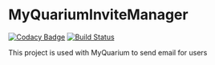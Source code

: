 # MyQuariumInviteManager
[![Codacy Badge](https://api.codacy.com/project/badge/Grade/5f4c7761aaa94122bee1aca2907d78bb)](https://app.codacy.com/app/kevinmmartins/MyQuariumInviteManager?utm_source=github.com&utm_medium=referral&utm_content=kevinmmartins/MyQuariumInviteManager&utm_campaign=Badge_Grade_Dashboard)
[![Build Status](https://travis-ci.org/kevinmmartins/MyQuariumInviteManager.svg?branch=master)](https://travis-ci.org/kevinmmartins/MyQuariumInviteManager)

This project is used with MyQuarium to send email for users
